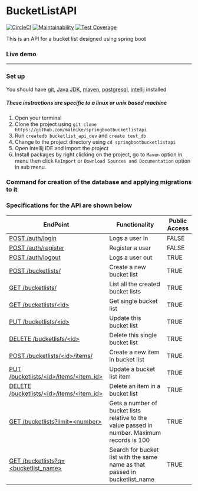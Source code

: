 # BucketListAPI
[![CircleCI](https://circleci.com/gh/malmike/springbootbucketlistapi.svg?style=svg)](https://circleci.com/gh/malmike/springbootbucketlistapi)
[![Maintainability](https://api.codeclimate.com/v1/badges/5736184f6e0f60800344/maintainability)](https://codeclimate.com/github/malmike/springbootbucketlistapi/maintainability)
[![Test Coverage](https://api.codeclimate.com/v1/badges/5736184f6e0f60800344/test_coverage)](https://codeclimate.com/github/malmike/springbootbucketlistapi/test_coverage)

This is an API for a bucket list designed using spring boot

### Live demo
--------

### Set up
You should have [git](https://git-scm.com/), [Java JDK](https://docs.oracle.com/cd/E19182-01/820-7851/inst_cli_jdk_javahome_t/), [maven](https://maven.apache.org/), [postgresql](https://www.postgresql.org/docs/current/static/tutorial.html), [intellij](https://www.jetbrains.com/idea/) installed

##### These instractions are specific to a linux or unix based machine
1. Open your terminal
2. Clone the project using `git clone https://github.com/malmike/springbootbucketlistapi`
3. Run `createdb bucketlist_api_dev` and `create test_db`
4. Change to the project directory using `cd springbootbucketlistapi`
5. Open intellij IDE and import the project
6. Install packages by right clicking on the project, go to `Maven` option in menu then click `ReImport` or `Download Sources and Documentation` option in sub menu.

### Command for creation of the database and applying migrations to it

### Specifications for the API are shown below

| EndPoint | Functionality | Public Access |
| -------- | ------------- | ------------- |
| [ POST /auth/login ](#) | Logs a user in | FALSE |
| [ POST /auth/register ](#) | Register a user | FALSE |
| [ POST /auth/logout ](#) | Logs a user out | TRUE |
| [ POST /bucketlists/ ](#) | Create a new bucket list | TRUE |
| [ GET /bucketlists/ ](#) | List all the created bucket lists | TRUE |
| [ GET /bucketlists/\<id> ](#) | Get single bucket list | TRUE |
| [ PUT /bucketlists/\<id> ](#) | Update this bucket list | TRUE |
| [ DELETE /bucketlists/\<id> ](#) | Delete this single bucket list | TRUE |
| [ POST /bucketlists/\<id>/items/ ](#) | Create a new item in bucket list | TRUE |
| [ PUT /bucketlists/\<id>/items/<item_id> ](#) | Update a bucket list item | TRUE |
| [ DELETE /bucketlists/\<id>/items/<item_id> ](#) | Delete an item in a bucket list | TRUE |
| [ GET /bucketlists?limit=\<number> ](#) | Gets a number of bucket lists relative to the value passed in number. Maximum records is 100 | TRUE |
| [ GET /bucketlists?q=\<bucketlist_name> ](#) | Search for bucket list with the same name as that passed in bucketlist_name | TRUE |
